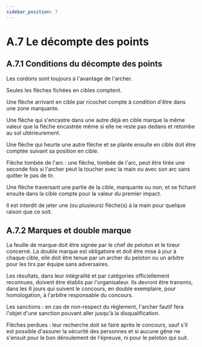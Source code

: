```yaml
---
sidebar_position: 7
---
```


# A.7 Le décompte des points

## A.7.1 Conditions du décompte des points

Les cordons sont toujours à l'avantage de l'archer.

Seules les flèches fichées en cibles comptent.

Une flèche arrivant en cible par ricochet compte à condition d'être dans une zone marquante.

Une flèche qui s'encastre dans une autre déjà en cible marque la même valeur que la flèche encastrée même si elle ne reste pas dedans et retombe au sol ultérieurement.

Une flèche qui heurte une autre flèche et se plante ensuite en cible doit être comptée suivant sa position en cible.

Flèche tombée de l'arc : une flèche, tombée de l'arc, peut être tirée une seconde fois si l'archer peut la toucher avec la main ou avec son arc sans quitter le pas de tir.

Une flèche traversant une partie de la cible, marquante ou non, et se fichant ensuite dans la cible compte pour la valeur du premier impact.

Il est interdit de jeter une (ou plusieurs) flèche(s) à la main pour quelque raison que ce soit.

## A.7.2 Marques et double marque

La feuille de marque doit être signée par le chef de peloton et le tireur concerné. La double marque est obligatoire et doit être mise à jour à chaque cible, elle doit être tenue par un archer du peloton ou un arbitre pour les tirs par équipe sans adversaires.

Les résultats, dans leur intégralité et par catégories officiellement reconnues, doivent être établis par l'organisateur. Ils devront être transmis, dans les 6 jours qui suivent le concours, en double exemplaire, pour homologation, à l'arbitre responsable du concours.

Les sanctions : en cas de non-respect du règlement, l'archer fautif fera l'objet d'une sanction pouvant aller jusqu'à la disqualification.

Flèches perdues : leur recherche doit se faire après le concours, sauf s'il est possible d'assurer la sécurité des personnes et si aucune gêne ne s'ensuit pour le bon déroulement de l'épreuve, ni pour le peloton qui suit.

